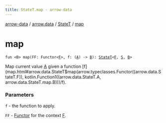 ```yaml
---
title: StateT.map - arrow-data
---
```


[arrow-data](../../index.html) / [arrow.data](../index.html) / [StateT](index.html) / [map](./map.html)

# map

`fun <B> map(FF: Functor<`[`F`](index.html#F)`>, f: (`[`A`](index.html#A)`) -> `[`B`](map.html#B)`): `[`StateT`](index.html)`<`[`F`](index.html#F)`, `[`S`](index.html#S)`, `[`B`](map.html#B)`>`

Map current value [A](index.html#A) given a function [f](map.html#arrow.data.StateT$map(arrow.typeclasses.Functor((arrow.data.StateT.F)), kotlin.Function1((arrow.data.StateT.A, arrow.data.StateT.map.B)))/f).

### Parameters

`f` - the function to apply.

`FF` - [Functor](#) for the context [F](index.html#F).